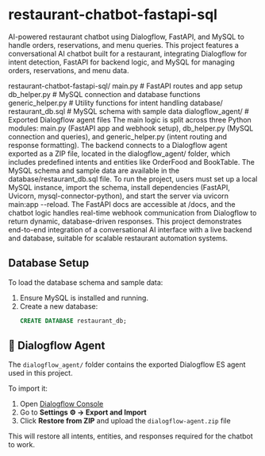 # restaurant-chatbot-fastapi-sql
AI-powered restaurant chatbot using Dialogflow, FastAPI, and MySQL to handle orders, reservations, and menu queries.
This project features a conversational AI chatbot built for a restaurant, integrating Dialogflow for intent detection, FastAPI for backend logic, and MySQL for managing orders, reservations, and menu data.

restaurant-chatbot-fastapi-sql/
main.py               # FastAPI routes and app setup
db_helper.py          # MySQL connection and database functions
generic_helper.py     # Utility functions for intent handling
database/
 restaurant_db.sql # MySQL schema with sample data
 dialogflow_agent/
     # Exported Dialogflow agent files
The main logic is split across three Python modules: main.py (FastAPI app and webhook setup), db_helper.py (MySQL connection and queries), and generic_helper.py (intent routing and response formatting). The backend connects to a Dialogflow agent exported as a ZIP file, located in the dialogflow_agent/ folder, which includes predefined intents and entities like OrderFood and BookTable. The MySQL schema and sample data are available in the database/restaurant_db.sql file. To run the project, users must set up a local MySQL instance, import the schema, install dependencies (FastAPI, Uvicorn, mysql-connector-python), and start the server via uvicorn main:app --reload. The FastAPI docs are accessible at /docs, and the chatbot logic handles real-time webhook communication from Dialogflow to return dynamic, database-driven responses. This project demonstrates end-to-end integration of a conversational AI interface with a live backend and database, suitable for scalable restaurant automation systems.

## Database Setup

To load the database schema and sample data:

1. Ensure MySQL is installed and running.
2. Create a new database:
   ```sql
   CREATE DATABASE restaurant_db;


## 🤖 Dialogflow Agent

The `dialogflow_agent/` folder contains the exported Dialogflow ES agent used in this project.

To import it:

1. Open [Dialogflow Console](https://dialogflow.cloud.google.com/)
2. Go to **Settings ⚙️ → Export and Import**
3. Click **Restore from ZIP** and upload the `dialogflow-agent.zip` file

This will restore all intents, entities, and responses required for the chatbot to work.

